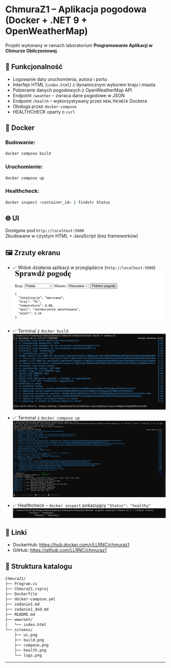 # ChmuraZ1 – Aplikacja pogodowa (Docker + .NET 9 + OpenWeatherMap)

Projekt wykonany w ramach laboratorium **Programowanie Aplikacji w Chmurze Obliczeniowej**.

## 🔧 Funkcjonalność

- Logowanie daty uruchomienia, autora i portu
- Interfejs HTML (`index.html`) z dynamicznym wyborem kraju i miasta
- Pobieranie danych pogodowych z OpenWeatherMap API
- Endpoint `/weather` – zwraca dane pogodowe w JSON
- Endpoint `/health` – wykorzystywany przez `HEALTHCHECK` Dockera
- Obsługa przez `docker-compose`
- HEALTHCHECK oparty o `curl`

## 🐳 Docker

### Budowanie:

```bash
docker compose build
```

### Uruchomienie:

```bash
docker compose up
```

### Healthcheck:

```bash
docker inspect <container_id> | findstr Status
```

## 🌐 UI

Dostępne pod `http://localhost:5000`  
Zbudowane w czystym HTML + JavaScript (bez frameworków)

## 🖼️ Zrzuty ekranu

- ✅ Widok działania aplikacji w przeglądarce (`http://localhost:5000`)
  ![UI](screens/ui.png)

- ✅ Terminal z `docker build`
  ![Build](screens/build.png)

- ✅ Terminal z `docker compose up`
  ![Compose](screens/compose.png)

- ✅ Healthcheck – `docker inspect` pokazujący `"Status": "healthy"`
  ![Healthcheck](screens/health.png)



## 🔗 Linki

- DockerHub: https://hub.docker.com/r/LLRNC/chmuraz1
- GitHub: https://github.com/LLRNC/chmuraz1

## 📁 Struktura katalogu

```
ChmuraZ1/
├── Program.cs
├── ChmuraZ1.csproj
├── Dockerfile
├── docker-compose.yml
├── zadanie1.md
├── zadanie1_dod.md
├── README.md
├── wwwroot/
│   └── index.html
└── screens/
    ├── ui.png
    ├── build.png
    ├── compose.png
    ├── health.png
    └── logs.png
```

---
